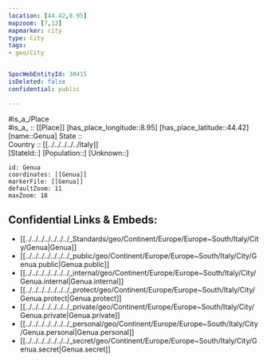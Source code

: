 ```yaml
---
location: [44.42,8.95] 
mapzoom: [7,12] 
mapmarker: city 
type: City
tags:
- geo/City


SpocWebEntityId: 30415
isDeleted: false
confidential: public

---
```

#is_a_/Place  
#is_a_ :: [[Place]] 
[has_place_longitude::8.95] 
[has_place_latitude::44.42] 
[name::Genua] 
State ::  
Country :: [[../../../../../Italy]]  
[StateId::] 
[Population::] 
[Unknown::] 


```leaflet
id: Genua
coordinates: [[Genua]] 
markerFile: [[Genua]] 
defaultZoom: 11 
maxZoom: 18
```


## Confidential Links & Embeds: 
- [[../../../../../../../_Standards/geo/Continent/Europe/Europe~South/Italy/City/Genua|Genua]] 
- [[../../../../../../../_public/geo/Continent/Europe/Europe~South/Italy/City/Genua.public|Genua.public]] 
- [[../../../../../../../_internal/geo/Continent/Europe/Europe~South/Italy/City/Genua.internal|Genua.internal]] 
- [[../../../../../../../_protect/geo/Continent/Europe/Europe~South/Italy/City/Genua.protect|Genua.protect]] 
- [[../../../../../../../_private/geo/Continent/Europe/Europe~South/Italy/City/Genua.private|Genua.private]] 
- [[../../../../../../../_personal/geo/Continent/Europe/Europe~South/Italy/City/Genua.personal|Genua.personal]] 
- [[../../../../../../../_secret/geo/Continent/Europe/Europe~South/Italy/City/Genua.secret|Genua.secret]] 
